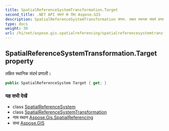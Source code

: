```yaml
---
title: SpatialReferenceSystemTransformation.Target
second_title: .NET API संदर्भ के लिए Aspose.GIS
description: SpatialReferenceSystemTransformation संपत्त. लक्षत स्थनक संदर्भ प्रणल
type: docs
weight: 30
url: /hi/net/aspose.gis.spatialreferencing/spatialreferencesystemtransformation/target/
---
```

## SpatialReferenceSystemTransformation.Target property

लक्षित स्थानिक संदर्भ प्रणाली।

```csharp
public SpatialReferenceSystem Target { get; }
```

### यह सभी देखें

* class [SpatialReferenceSystem](../../spatialreferencesystem/)
* class [SpatialReferenceSystemTransformation](../)
* नाम स्थान [Aspose.Gis.SpatialReferencing](../../spatialreferencesystemtransformation/)
* सभा [Aspose.GIS](../../../)


